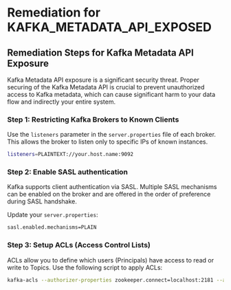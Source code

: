 # Remediation for KAFKA_METADATA_API_EXPOSED

## Remediation Steps for Kafka Metadata API Exposure
Kafka Metadata API exposure is a significant security threat. Proper securing of the Kafka Metadata API is crucial to prevent unauthorized access to Kafka metadata, which can cause significant harm to your data flow and indirectly your entire system.

### Step 1: Restricting Kafka Brokers to Known Clients

Use the `listeners` parameter in the `server.properties` file of each broker. This allows the broker to listen only to specific IPs of known instances.

```bash
listeners=PLAINTEXT://your.host.name:9092
```

### Step 2: Enable SASL authentication

Kafka supports client authentication via SASL. Multiple SASL mechanisms can be enabled on the broker and are offered in the order of preference during SASL handshake. 

Update your `server.properties`:

```bash
sasl.enabled.mechanisms=PLAIN
```

### Step 3: Setup ACLs (Access Control Lists)

ACLs allow you to define which users (Principals) have access to read or write to Topics. Use the following script to apply ACLs:

```bash
kafka-acls --authorizer-properties zookeeper.connect=localhost:2181 --add --allow-principal User:Bob --topic topicA
```